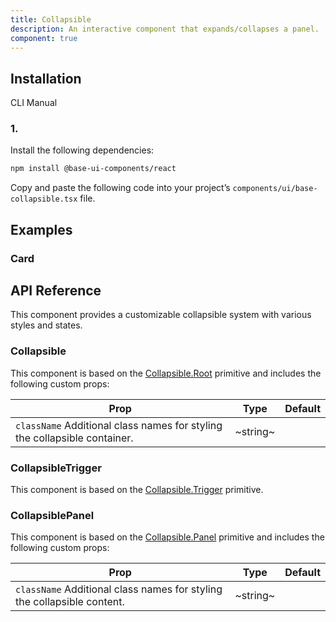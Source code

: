 ```yaml
---
title: Collapsible
description: An interactive component that expands/collapses a panel.
component: true
---
```


## Installation

CLI
Manual

### 1.

Install the following dependencies:

```bash
npm install @base-ui-components/react
```

Copy and paste the following code into your project’s `components/ui/base-collapsible.tsx` file.

## Examples

### Card

## API Reference

This component provides a customizable collapsible system with various styles and states.

### Collapsible

This component is based on the [Collapsible.Root](https://www.radix-ui.com/primitives/docs/components/collapsible#root) primitive and includes the following custom props:

| **Prop**                                                                  | **Type** | **Default** |
| ------------------------------------------------------------------------- | -------- | ----------- |
| `className` Additional class names for styling the collapsible container. | ~string~ |             |

### CollapsibleTrigger

This component is based on the [Collapsible.Trigger](https://www.radix-ui.com/primitives/docs/components/collapsible#trigger) primitive.

### CollapsiblePanel

This component is based on the [Collapsible.Panel](https://www.radix-ui.com/primitives/docs/components/collapsible#panel) primitive and includes the following custom props:

| **Prop**                                                                | **Type** | **Default** |
| ----------------------------------------------------------------------- | -------- | ----------- |
| `className` Additional class names for styling the collapsible content. | ~string~ |             |
